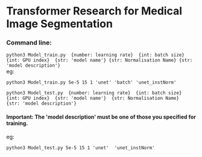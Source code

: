 # Transformer Research for Medical Image Segmentation

### Command line:
```python3 Model_train.py  {number: learning rate}  {int: batch size}  {int: GPU index}  {str: 'model name'} {str: Normalisation Name} {str: 'model description'}```\
eg:
```
python3 Model_train.py 5e-5 15 1 'unet' 'batch' 'unet_instNorm'
```

```python3 Model_test.py  {number: learning rate}  {int: batch size}  {int: GPU index}  {str: 'model name'}  {str: Normalisation Name}  {str: 'model description'}```
#### Important: The 'model description' must be one of those you specified for training.
eg:
```
python3 Model_test.py 5e-5 15 1 'unet'  'unet_instNorm'
```

